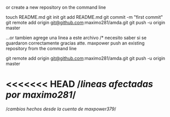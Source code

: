 ﻿or create a new repository on the command line

touch README.md
git init
git add README.md
git commit -m "first commit"
git remote add origin git@github.com:maximo281/amda.git
git push -u origin master

…or tambien agrege una linea a este archivo 
/* necesito saber si se guardaron correctamente gracias atte. maxpower push an existing repository from the command line

git remote add origin git@github.com:maximo281/amda.git
git push -u origin master




<<<<<<< HEAD
/*lineas afectadas por maximo281*/
=======
/*cambios hechos desde la cuenta de maxpower379*/
